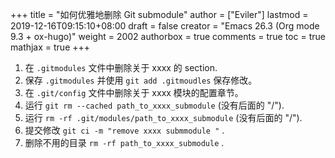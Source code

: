 +++
title = "如何优雅地删除 Git submodule"
author = ["Eviler"]
lastmod = 2019-12-16T09:15:10+08:00
draft = false
creator = "Emacs 26.3 (Org mode 9.3 + ox-hugo)"
weight = 2002
authorbox = true
comments = true
toc = true
mathjax = true
+++

1.  在 `.gitmodules` 文件中删除关于 xxxx 的 section.
2.  保存 `.gitmodules` 并使用 `git add .gitmoudles` 保存修改。
3.  在 `.git/config` 文件中删除关于 xxxx 模块的配置章节。
4.  运行 `git rm --cached path_to_xxxx_submodule` (没有后面的 "/").
5.  运行 `rm -rf .git/modules/path_to_xxxx_submodule` (没有后面的 "/").
6.  提交修改 `git ci -m "remove xxxx submmodule "` .
7.  删除不用的目录 `rm -rf path_to_xxxx_submodule` .
